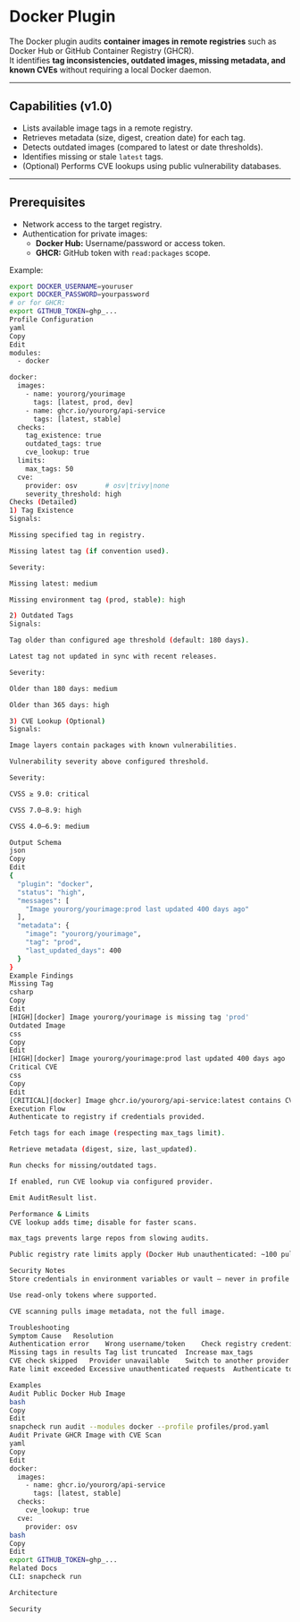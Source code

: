 # Docker Plugin

The Docker plugin audits **container images in remote registries** such as Docker Hub or GitHub Container Registry (GHCR).  
It identifies **tag inconsistencies, outdated images, missing metadata, and known CVEs** without requiring a local Docker daemon.

---

## Capabilities (v1.0)

- Lists available image tags in a remote registry.
- Retrieves metadata (size, digest, creation date) for each tag.
- Detects outdated images (compared to latest or date thresholds).
- Identifies missing or stale `latest` tags.
- (Optional) Performs CVE lookups using public vulnerability databases.

---

## Prerequisites

- Network access to the target registry.
- Authentication for private images:
  - **Docker Hub:** Username/password or access token.
  - **GHCR:** GitHub token with `read:packages` scope.

Example:
```bash
export DOCKER_USERNAME=youruser
export DOCKER_PASSWORD=yourpassword
# or for GHCR:
export GITHUB_TOKEN=ghp_...
Profile Configuration
yaml
Copy
Edit
modules:
  - docker

docker:
  images:
    - name: yourorg/yourimage
      tags: [latest, prod, dev]
    - name: ghcr.io/yourorg/api-service
      tags: [latest, stable]
  checks:
    tag_existence: true
    outdated_tags: true
    cve_lookup: true
  limits:
    max_tags: 50
  cve:
    provider: osv       # osv|trivy|none
    severity_threshold: high
Checks (Detailed)
1) Tag Existence
Signals:

Missing specified tag in registry.

Missing latest tag (if convention used).

Severity:

Missing latest: medium

Missing environment tag (prod, stable): high

2) Outdated Tags
Signals:

Tag older than configured age threshold (default: 180 days).

Latest tag not updated in sync with recent releases.

Severity:

Older than 180 days: medium

Older than 365 days: high

3) CVE Lookup (Optional)
Signals:

Image layers contain packages with known vulnerabilities.

Vulnerability severity above configured threshold.

Severity:

CVSS ≥ 9.0: critical

CVSS 7.0–8.9: high

CVSS 4.0–6.9: medium

Output Schema
json
Copy
Edit
{
  "plugin": "docker",
  "status": "high",
  "messages": [
    "Image yourorg/yourimage:prod last updated 400 days ago"
  ],
  "metadata": {
    "image": "yourorg/yourimage",
    "tag": "prod",
    "last_updated_days": 400
  }
}
Example Findings
Missing Tag
csharp
Copy
Edit
[HIGH][docker] Image yourorg/yourimage is missing tag 'prod'
Outdated Image
css
Copy
Edit
[HIGH][docker] Image yourorg/yourimage:prod last updated 400 days ago
Critical CVE
css
Copy
Edit
[CRITICAL][docker] Image ghcr.io/yourorg/api-service:latest contains CVE-2023-12345 (CVSS 9.8)
Execution Flow
Authenticate to registry if credentials provided.

Fetch tags for each image (respecting max_tags limit).

Retrieve metadata (digest, size, last_updated).

Run checks for missing/outdated tags.

If enabled, run CVE lookup via configured provider.

Emit AuditResult list.

Performance & Limits
CVE lookup adds time; disable for faster scans.

max_tags prevents large repos from slowing audits.

Public registry rate limits apply (Docker Hub unauthenticated: ~100 pulls/day).

Security Notes
Store credentials in environment variables or vault — never in profile YAML.

Use read-only tokens where supported.

CVE scanning pulls image metadata, not the full image.

Troubleshooting
Symptom	Cause	Resolution
Authentication error	Wrong username/token	Check registry credentials
Missing tags in results	Tag list truncated	Increase max_tags
CVE check skipped	Provider unavailable	Switch to another provider or disable CVE lookup
Rate limit exceeded	Excessive unauthenticated requests	Authenticate to registry

Examples
Audit Public Docker Hub Image
bash
Copy
Edit
snapcheck run audit --modules docker --profile profiles/prod.yaml
Audit Private GHCR Image with CVE Scan
yaml
Copy
Edit
docker:
  images:
    - name: ghcr.io/yourorg/api-service
      tags: [latest, stable]
  checks:
    cve_lookup: true
  cve:
    provider: osv
bash
Copy
Edit
export GITHUB_TOKEN=ghp_...
Related Docs
CLI: snapcheck run

Architecture

Security